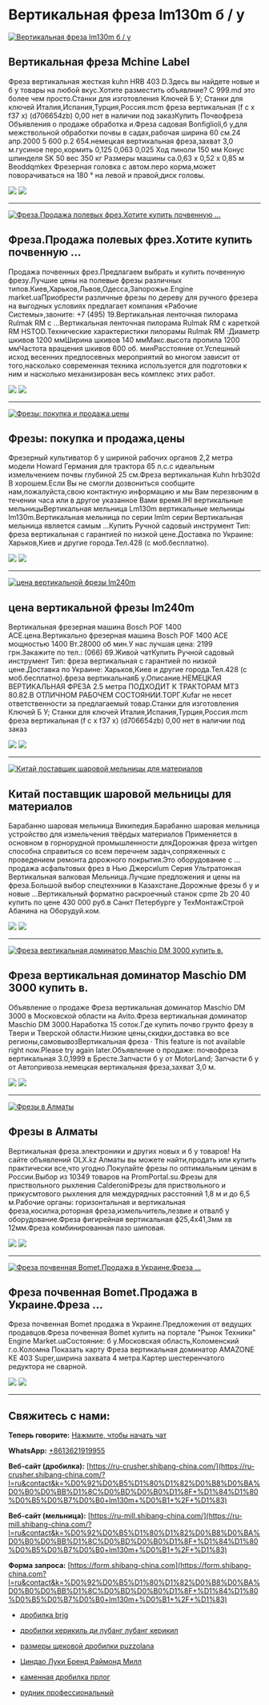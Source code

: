 # Вертикальная фреза lm130m б / у

<a href="https://swt.shibang-china.com/?l=ru&img&k=%D0%92%D0%B5%D1%80%D1%82%D0%B8%D0%BA%D0%B0%D0%BB%D1%8C%D0%BD%D0%B0%D1%8F+%D1%84%D1%80%D0%B5%D0%B7%D0%B0+lm130m+%D0%B1+%2F+%D1%83" target="_blank">![Вертикальная фреза lm130m б / у](http://static.shibang-china.com/all-800x300/1257.jpg)</a>

## Вертикальная фреза Mchine Label
Фреза вертикальная жесткая kuhn HRB 403 D.Здесь вы найдете новые и б у товары на любой вкус.Хотите разместить объявлние? С 999.md это более чем просто.Станки для изготовления Ключей Б У; Станки для ключей Италия,Испания,Турция,Россия.mcm фреза вертикальная (f c x f37 x) (d706654zb) 0,00 нет в наличии под заказКупить Почвофреза Объявления о продаже обработка и.Фреза садовая Bonfiglioli,б у,для межствольной обработки почвы в садах,рабочая ширина 60 см.24 апр.2000 5 600 р.2 654.немецкая вертикальная фреза,захват 3,0 м.гусиное перо,кормить 0,125 0,063 0,025 Ход пиноли 150 мм Конус шпинделя SK 50 вес 350 кг Размеры машины ca.0,63 x 0,52 x 0,85 м Beoddqmkex Фрезерная головка с автом.перо корма,может поворачиваться на 180 &#176; на левой и правой,диск головы.


<a href="https://whatsapp.shibangsoft.com/WhatsApp.php" target="_blank" title="WhatsApp">![](http://static.shibang-china.com/icon/whatsapp.png)</a> <a href="https://swt.shibang-china.com/?l=ru&icon&k=%D0%92%D0%B5%D1%80%D1%82%D0%B8%D0%BA%D0%B0%D0%BB%D1%8C%D0%BD%D0%B0%D1%8F+%D1%84%D1%80%D0%B5%D0%B7%D0%B0+lm130m+%D0%B1+%2F+%D1%83" target="_blank">![](http://static.shibang-china.com/icon/chat-ru.png)</a>

---

<a href="https://swt.shibang-china.com/?l=ru&img&k=%D0%92%D0%B5%D1%80%D1%82%D0%B8%D0%BA%D0%B0%D0%BB%D1%8C%D0%BD%D0%B0%D1%8F+%D1%84%D1%80%D0%B5%D0%B7%D0%B0+lm130m+%D0%B1+%2F+%D1%83" target="_blank">![Фреза.Продажа полевых фрез.Хотите купить почвенную …](http://static.shibang-china.com/all-800x300/781.jpg)</a>

## Фреза.Продажа полевых фрез.Хотите купить почвенную …
Продажа почвенных фрез.Предлагаем выбрать и купить почвенную фрезу.Лучшие цены на полевые фрезы различных типов.Киев,Харьков,Львов,Одесса,Запорожье.Engine market.uaПриобрести различные фрезы по дереву для ручного фрезера на выгодных условиях предлагает компания &#171;Рабочие Системы&#187;,звоните: +7 (495) 19.Вертикальная ленточная пилорама Rulmak RM с …Вертикальная ленточная пилорама Rulmak RM с кареткой RM HSTOD.Технические характеристики пилорамы Rulmak RM :Диаметр шкивов 1200 ммШирина шкивов 140 ммМакс.высота пропила 1200 ммЧастота вращения шкивов 600 об. минРасстояние от.Успешный исход весенних предпосевных мероприятий во многом зависит от того,насколько современная техника используется для подготовки к ним и насколько механизирован весь комплекс этих работ.


<a href="https://whatsapp.shibangsoft.com/WhatsApp.php" target="_blank" title="WhatsApp">![](http://static.shibang-china.com/icon/whatsapp.png)</a> <a href="https://swt.shibang-china.com/?l=ru&icon&k=%D0%92%D0%B5%D1%80%D1%82%D0%B8%D0%BA%D0%B0%D0%BB%D1%8C%D0%BD%D0%B0%D1%8F+%D1%84%D1%80%D0%B5%D0%B7%D0%B0+lm130m+%D0%B1+%2F+%D1%83" target="_blank">![](http://static.shibang-china.com/icon/chat-ru.png)</a>

---

<a href="https://swt.shibang-china.com/?l=ru&img&k=%D0%92%D0%B5%D1%80%D1%82%D0%B8%D0%BA%D0%B0%D0%BB%D1%8C%D0%BD%D0%B0%D1%8F+%D1%84%D1%80%D0%B5%D0%B7%D0%B0+lm130m+%D0%B1+%2F+%D1%83" target="_blank">![Фрезы: покупка и продажа,цены](http://static.shibang-china.com/all-800x300/1276.jpg)</a>

## Фрезы: покупка и продажа,цены
Фрезерный культиватор б у шириной рабочих органов 2,2 метра модели Howard Германия для трактора 65 л.с.с идеальным измельчением почвы глубиной 25 см.Фреза вертикальная Kuhn hrb302d В хорошем.Если Вы не смогли дозвониться сообщите нам,пожалуйста,свою контактную информацию и мы Вам перезвоним в течении часа или в другое указанное Вами время.IHI вертикальные мельницыВертикальная мельница Lm130m вертикальные мельницы lm130m.Вертикальная мельница по серии lmlm серии Вертикальная мельница является самым …Купить Ручной садовый инструмент Тип: фреза вертикальная с гарантией по низкой цене.Доставка по Украине: Харьков,Киев и другие города.Тел.428 (с моб.бесплатно).


<a href="https://whatsapp.shibangsoft.com/WhatsApp.php" target="_blank" title="WhatsApp">![](http://static.shibang-china.com/icon/whatsapp.png)</a> <a href="https://swt.shibang-china.com/?l=ru&icon&k=%D0%92%D0%B5%D1%80%D1%82%D0%B8%D0%BA%D0%B0%D0%BB%D1%8C%D0%BD%D0%B0%D1%8F+%D1%84%D1%80%D0%B5%D0%B7%D0%B0+lm130m+%D0%B1+%2F+%D1%83" target="_blank">![](http://static.shibang-china.com/icon/chat-ru.png)</a>

---

<a href="https://swt.shibang-china.com/?l=ru&img&k=%D0%92%D0%B5%D1%80%D1%82%D0%B8%D0%BA%D0%B0%D0%BB%D1%8C%D0%BD%D0%B0%D1%8F+%D1%84%D1%80%D0%B5%D0%B7%D0%B0+lm130m+%D0%B1+%2F+%D1%83" target="_blank">![цена вертикальной фрезы lm240m](http://static.shibang-china.com/all-800x300/141.jpg)</a>

## цена вертикальной фрезы lm240m
Вертикальная фрезерная машина Bosch POF 1400 ACE.цена.Вертикально фрезерная машина Bosch POF 1400 ACE мощностью 1400 Вт.28000 об мин.У нас лучшая цена: 2199 грн.Закажите по тел.: (066) 69.Живой чатКупить Ручной садовый инструмент Тип: фреза вертикальная с гарантией по низкой цене.Доставка по Украине: Харьков,Киев и другие города.Тел.428 (с моб.бесплатно).фреза вертикальнаяБ у.Описание.НЕМЕЦКАЯ ВЕРТИКАЛЬНАЯ ФРЕЗА 2.5 метра ПОДХОДИТ К ТРАКТОРАМ МТЗ 80.82.В ОТЛИЧНОМ РАБОЧЕМ СОСТОЯНИИ.ТОРГ.Kufar не несет ответственности за предлагаемый товар.Станки для изготовления Ключей Б У; Станки для ключей Италия,Испания,Турция,Россия.mcm фреза вертикальная (f c x f37 x) (d706654zb) 0,00 нет в наличии под заказ


<a href="https://whatsapp.shibangsoft.com/WhatsApp.php" target="_blank" title="WhatsApp">![](http://static.shibang-china.com/icon/whatsapp.png)</a> <a href="https://swt.shibang-china.com/?l=ru&icon&k=%D0%92%D0%B5%D1%80%D1%82%D0%B8%D0%BA%D0%B0%D0%BB%D1%8C%D0%BD%D0%B0%D1%8F+%D1%84%D1%80%D0%B5%D0%B7%D0%B0+lm130m+%D0%B1+%2F+%D1%83" target="_blank">![](http://static.shibang-china.com/icon/chat-ru.png)</a>

---

<a href="https://swt.shibang-china.com/?l=ru&img&k=%D0%92%D0%B5%D1%80%D1%82%D0%B8%D0%BA%D0%B0%D0%BB%D1%8C%D0%BD%D0%B0%D1%8F+%D1%84%D1%80%D0%B5%D0%B7%D0%B0+lm130m+%D0%B1+%2F+%D1%83" target="_blank">![Китай поставщик шаровой мельницы для материалов](http://static.shibang-china.com/all-800x300/273.jpg)</a>

## Китай поставщик шаровой мельницы для материалов
Барабанно шаровая мельница Википедия.Барабанно шаровая мельница устройство для измельчения твёрдых материалов Применяется в основном в горнорудной промышленности дляДорожная фреза wirtgen способна справиться со всем перечнем задач,сопряженных с проведением ремонта дорожного покрытия.Это оборудование с …продажа асфальтовых фрез в Нью Джерсиlum Серия Ультратонкая Вертикальная валковая Мельница.Лучшие предложения и цены на фреза.Большой выбор спецтехники в Казахстане.Дорожные фрезы б у и новые …Вертикальный форматно раскроечный станок cpme 2b 20 40 купить по цене 430 000 руб.в Санкт Петербурге у ТехМонтажСтрой Абанина на Оборудуй.ком.


<a href="https://whatsapp.shibangsoft.com/WhatsApp.php" target="_blank" title="WhatsApp">![](http://static.shibang-china.com/icon/whatsapp.png)</a> <a href="https://swt.shibang-china.com/?l=ru&icon&k=%D0%92%D0%B5%D1%80%D1%82%D0%B8%D0%BA%D0%B0%D0%BB%D1%8C%D0%BD%D0%B0%D1%8F+%D1%84%D1%80%D0%B5%D0%B7%D0%B0+lm130m+%D0%B1+%2F+%D1%83" target="_blank">![](http://static.shibang-china.com/icon/chat-ru.png)</a>

---

<a href="https://swt.shibang-china.com/?l=ru&img&k=%D0%92%D0%B5%D1%80%D1%82%D0%B8%D0%BA%D0%B0%D0%BB%D1%8C%D0%BD%D0%B0%D1%8F+%D1%84%D1%80%D0%B5%D0%B7%D0%B0+lm130m+%D0%B1+%2F+%D1%83" target="_blank">![Фреза вертикальная доминатор Maschio DM 3000 купить в.](http://static.shibang-china.com/all-800x300/309.jpg)</a>

## Фреза вертикальная доминатор Maschio DM 3000 купить в.
Объявление о продаже Фреза вертикальная доминатор Maschio DM 3000 в Московской области на Avito.Фреза вертикальная доминатор Maschio DM 3000.Наработка 15 соток.Где купить почво грунто фрезу в Твери и Тверской области.Низкие цены,скидки,доставка во все регионы,самовывозВертикальная фреза&nbsp;&#0183;&#32;This feature is not available right now.Please try again later.Объявление о продаже: почвофреза вертикальная 3.0,1999 в Бресте.Запчасти б у от MotorLand; Запчасти б у от Автопривоза.немецкая вертикальная фреза,захват 3,0 м.


<a href="https://whatsapp.shibangsoft.com/WhatsApp.php" target="_blank" title="WhatsApp">![](http://static.shibang-china.com/icon/whatsapp.png)</a> <a href="https://swt.shibang-china.com/?l=ru&icon&k=%D0%92%D0%B5%D1%80%D1%82%D0%B8%D0%BA%D0%B0%D0%BB%D1%8C%D0%BD%D0%B0%D1%8F+%D1%84%D1%80%D0%B5%D0%B7%D0%B0+lm130m+%D0%B1+%2F+%D1%83" target="_blank">![](http://static.shibang-china.com/icon/chat-ru.png)</a>

---

<a href="https://swt.shibang-china.com/?l=ru&img&k=%D0%92%D0%B5%D1%80%D1%82%D0%B8%D0%BA%D0%B0%D0%BB%D1%8C%D0%BD%D0%B0%D1%8F+%D1%84%D1%80%D0%B5%D0%B7%D0%B0+lm130m+%D0%B1+%2F+%D1%83" target="_blank">![Фрезы в Алматы](http://static.shibang-china.com/all-800x300/691.jpg)</a>

## Фрезы в Алматы
Вертикальная фреза.электроники и других новых и б у товаров! На сайте объявлений OLX.kz Алматы вы можете найти,продать или купить практически все,что угодно.Покупайте фрезы по оптимальным ценам в России.Выбор из 10349 товаров на PromPortal.su.Фрезы для приствольного рыхления CalderoniФрезы для приствольного и прикусмтового рыхления для междурядных расстояний 1,8 м и до 6,5 м.Рабочие органы: горизонтальная и вертикальная фреза,косилка,роторная фреза,измельчитель,лезвие и отвалб у оборудование.Фреза фигирейная вертикальная ф25,4х41,3мм хв 12мм.Фреза комбинированная пазо шиповая.


<a href="https://whatsapp.shibangsoft.com/WhatsApp.php" target="_blank" title="WhatsApp">![](http://static.shibang-china.com/icon/whatsapp.png)</a> <a href="https://swt.shibang-china.com/?l=ru&icon&k=%D0%92%D0%B5%D1%80%D1%82%D0%B8%D0%BA%D0%B0%D0%BB%D1%8C%D0%BD%D0%B0%D1%8F+%D1%84%D1%80%D0%B5%D0%B7%D0%B0+lm130m+%D0%B1+%2F+%D1%83" target="_blank">![](http://static.shibang-china.com/icon/chat-ru.png)</a>

---

<a href="https://swt.shibang-china.com/?l=ru&img&k=%D0%92%D0%B5%D1%80%D1%82%D0%B8%D0%BA%D0%B0%D0%BB%D1%8C%D0%BD%D0%B0%D1%8F+%D1%84%D1%80%D0%B5%D0%B7%D0%B0+lm130m+%D0%B1+%2F+%D1%83" target="_blank">![Фреза почвенная Bomet.Продажа в Украине.Фреза …](http://static.shibang-china.com/all-800x300/435.jpg)</a>

## Фреза почвенная Bomet.Продажа в Украине.Фреза …
Фреза почвенная Bomet продажа в Украине.Предложения от ведущих продавцов.Фреза почвенная Bomet купить на портале &quot;Рынок Техники&quot; Engine Market.uaСостояние: б у.Московская область,Коломенский г.о.Коломна Показать карту Фреза вертикальная доминатор AMAZONE KE 403 Super,ширина захвата 4 метра.Картер шестеренчатого редуктора не сварной.

<a href="https://whatsapp.shibangsoft.com/WhatsApp.php" target="_blank" title="WhatsApp">![](http://static.shibang-china.com/icon/whatsapp.png)</a> <a href="https://swt.shibang-china.com/?l=ru&icon&k=%D0%92%D0%B5%D1%80%D1%82%D0%B8%D0%BA%D0%B0%D0%BB%D1%8C%D0%BD%D0%B0%D1%8F+%D1%84%D1%80%D0%B5%D0%B7%D0%B0+lm130m+%D0%B1+%2F+%D1%83" target="_blank">![](http://static.shibang-china.com/icon/chat-ru.png)</a>

---
## Свяжитесь с нами:

**Теперь говорите:** [Нажмите, чтобы начать чат](https://swt.shibang-china.com?l=ru&contact&k=%D0%92%D0%B5%D1%80%D1%82%D0%B8%D0%BA%D0%B0%D0%BB%D1%8C%D0%BD%D0%B0%D1%8F+%D1%84%D1%80%D0%B5%D0%B7%D0%B0+lm130m+%D0%B1+%2F+%D1%83)

**WhatsApp:**  [+8613621919955](https://whatsapp.shibangsoft.com/WhatsApp.php)

**Веб-сайт (дробилка):** [https://ru-crusher.shibang-china.com/](https://ru-crusher.shibang-china.com/?l=ru&contact&k=%D0%92%D0%B5%D1%80%D1%82%D0%B8%D0%BA%D0%B0%D0%BB%D1%8C%D0%BD%D0%B0%D1%8F+%D1%84%D1%80%D0%B5%D0%B7%D0%B0+lm130m+%D0%B1+%2F+%D1%83)

**Веб-сайт (мельница):** [https://ru-mill.shibang-china.com/](https://ru-mill.shibang-china.com/?l=ru&contact&k=%D0%92%D0%B5%D1%80%D1%82%D0%B8%D0%BA%D0%B0%D0%BB%D1%8C%D0%BD%D0%B0%D1%8F+%D1%84%D1%80%D0%B5%D0%B7%D0%B0+lm130m+%D0%B1+%2F+%D1%83)

**Форма запроса:** [https://form.shibang-china.com](https://form.shibang-china.com?l=ru&contact&k=%D0%92%D0%B5%D1%80%D1%82%D0%B8%D0%BA%D0%B0%D0%BB%D1%8C%D0%BD%D0%B0%D1%8F+%D1%84%D1%80%D0%B5%D0%B7%D0%B0+lm130m+%D0%B1+%2F+%D1%83)

* [дробилка brjg](../124/%D0%B4%D1%80%D0%BE%D0%B1%D0%B8%D0%BB%D0%BA%D0%B0%20brjg.md)

* [дробилки керикиль ди лубанг лубанг керикил](../123/%D0%B4%D1%80%D0%BE%D0%B1%D0%B8%D0%BB%D0%BA%D0%B8%20%D0%BA%D0%B5%D1%80%D0%B8%D0%BA%D0%B8%D0%BB%D1%8C%20%D0%B4%D0%B8%20%D0%BB%D1%83%D0%B1%D0%B0%D0%BD%D0%B3%20%D0%BB%D1%83%D0%B1%D0%B0%D0%BD%D0%B3%20%D0%BA%D0%B5%D1%80%D0%B8%D0%BA%D0%B8%D0%BB.md)

* [размеры щековой дробилки puzzolana](../121/%D1%80%D0%B0%D0%B7%D0%BC%D0%B5%D1%80%D1%8B%20%D1%89%D0%B5%D0%BA%D0%BE%D0%B2%D0%BE%D0%B9%20%D0%B4%D1%80%D0%BE%D0%B1%D0%B8%D0%BB%D0%BA%D0%B8%20puzzolana.md)

* [Циндао Луки Бренд Раймонд Милл](../122/%D0%A6%D0%B8%D0%BD%D0%B4%D0%B0%D0%BE%20%D0%9B%D1%83%D0%BA%D0%B8%20%D0%91%D1%80%D0%B5%D0%BD%D0%B4%20%D0%A0%D0%B0%D0%B9%D0%BC%D0%BE%D0%BD%D0%B4%20%D0%9C%D0%B8%D0%BB%D0%BB.md)

* [каменная дробилка прлог](../124/%D0%BA%D0%B0%D0%BC%D0%B5%D0%BD%D0%BD%D0%B0%D1%8F%20%D0%B4%D1%80%D0%BE%D0%B1%D0%B8%D0%BB%D0%BA%D0%B0%20%D0%BF%D1%80%D0%BB%D0%BE%D0%B3.md)

* [рудник профессиональный](../122/%D1%80%D1%83%D0%B4%D0%BD%D0%B8%D0%BA%20%D0%BF%D1%80%D0%BE%D1%84%D0%B5%D1%81%D1%81%D0%B8%D0%BE%D0%BD%D0%B0%D0%BB%D1%8C%D0%BD%D1%8B%D0%B9.md)